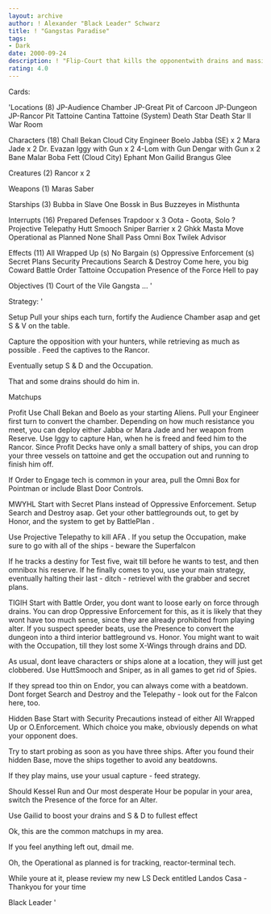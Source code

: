 ```yaml
---
layout: archive
author: ! Alexander "Black Leader" Schwarz
title: ! "Gangstas Paradise"
tags:
- Dark
date: 2000-09-24
description: ! "Flip-Court that kills the opponentwith drains and massive Direct Damagefrom Search & Destroy and Occupation."
rating: 4.0
---
```

Cards: 

'Locations (8)
JP-Audience Chamber
JP-Great Pit of Carcoon
JP-Dungeon
JP-Rancor Pit
Tattoine  Cantina
Tattoine (System)
Death Star
Death Star II  War Room

Characters (18)
Chall Bekan
Cloud City Engineer
Boelo
Jabba (SE) x 2
Mara Jade x 2
Dr. Evazan
Iggy with Gun x 2
4-Lom with Gun
Dengar with Gun x 2
Bane Malar
Boba Fett (Cloud City)
Ephant Mon
Gailid
Brangus Glee

Creatures (2)
Rancor x 2

Weapons (1)
Maras Saber

Starships (3)
Bubba in Slave One
Bossk in Bus
Buzzeyes in Misthunta

Interrupts (16)
Prepared Defenses
Trapdoor x 3
Oota - Goota, Solo ?
Projective Telepathy
Hutt Smooch
Sniper
Barrier x 2
Ghkk
Masta Move
Operational as Planned
None Shall Pass
Omni Box
Twilek Advisor

Effects (11)
All Wrapped Up (s)
No Bargain (s)
Oppressive Enforcement (s)
Secret Plans
Security Precautions
Search & Destroy
Come here, you big Coward
Battle Order
Tattoine Occupation
Presence of the Force
Hell to pay

Objectives (1)
Court of the Vile Gangsta ... '

Strategy: '

Setup  Pull your ships each turn, fortify the
Audience Chamber asap and get S & V on the table.

Capture the opposition with your hunters, while
retrieving as much as possible .
Feed the captives to the Rancor.

Eventually setup S & D and the Occupation.

That and some drains should do him in.

Matchups 

Profit  Use Chall Bekan and Boelo as your
starting Aliens. Pull your Engineer first turn
to convert the chamber. Depending on how much
resistance you meet, you can deploy either Jabba
or Mara Jade and her weapon from Reserve.
Use Iggy to capture Han, when he is freed and
feed him to the Rancor. Since Profit Decks have
only a small battery of ships, you can drop your
three vessels on tattoine and get the occupation
out and running to finish him off.

If Order to Engage tech is common in your area,
pull the Omni Box for Pointman or include
Blast Door Controls.

MWYHL  Start with Secret Plans instead of
Oppressive Enforcement. Setup Search and Destroy
asap. Get your other battlegrounds out, to get
by Honor, and the system to get by BattlePlan .

Use Projective Telepathy to kill AFA .
If you setup the Occupation, make sure to go
with all of the ships - beware the Superfalcon 

If he tracks a destiny for Test five, wait till
before he wants to test, and then omnibox his
reserve. If he finally comes to you, use your
main strategy, eventually halting their last -
ditch - retrievel with the grabber and secret
plans.

TIGIH  Start with Battle Order, you dont want
to loose early on force through drains.
You can drop Oppressive Enforcement for this,
as it is likely that they wont have too much
sense, since they are already prohibited from
playing alter.
If you suspect speeder beats, use the Presence
to convert the dungeon into a third interior
battleground vs. Honor.
You might want to wait with the Occupation, till
they lost some X-Wings through drains and DD.

As usual, dont leave characters or ships alone
at a location, they will just get clobbered.
Use HuttSmooch and Sniper, as in all games to
get rid of Spies.

If they spread too thin on Endor, you can always
come with a beatdown. Dont forget Search and
Destroy and the Telepathy - look out for the
Falcon here, too.

Hidden Base  Start with Security Precautions
instead of either All Wrapped Up or O.Enforcement.
Which choice you make, obviously depends on
what your opponent does.

Try to start probing as soon as you have three
ships. After you found their hidden Base, move
the ships together to avoid any beatdowns.

If they play mains, use your usual capture -
feed strategy.

Should Kessel Run and Our most desperate Hour
be popular in your area, switch the Presence of
the force for an Alter.

Use Gailid to boost your drains and S & D to
fullest effect 


Ok, this are the common matchups in my area.

If you feel anything left out, dmail me.

Oh, the Operational as planned is for tracking,
reactor-terminal tech.

While youre at it, please review my new LS Deck
entitled Landos Casa - Thankyou for your time 


Black Leader
'